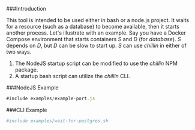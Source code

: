 ###Introduction

This tool is intended to be used either in bash or a node.js project. It waits for a resource
(such as a database) to become available, then it starts another process. Let's illustrate with
an example. Say you have a Docker Compose environment that starts containers _S_ and _D_ (for _database_).
_S_ depends on _D_, but _D_ can be slow to start up. _S_ can use _chillin_ in either of two ways.

1. The NodeJS startup script can be modified to use the _chillin_ NPM package.
2. A startup bash script can utilize the _chillin_ CLI.

###NodeJS Example

```javascript
#include examples/example-port.js
```

###CLI Example
```bash
#include examples/wait-for-postgres.sh
```